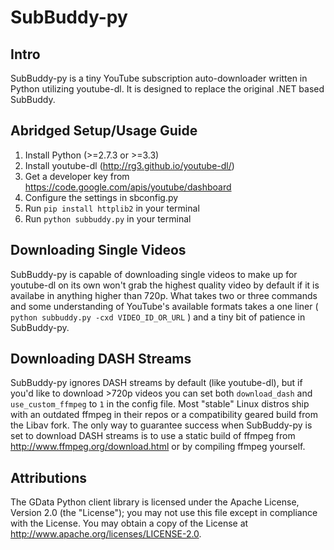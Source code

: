 SubBuddy-py
===========

## Intro ##
SubBuddy-py is a tiny YouTube subscription auto-downloader written in Python utilizing youtube-dl. It is designed to replace the original .NET based SubBuddy.

## Abridged Setup/Usage Guide ##
1. Install Python (>=2.7.3 or >=3.3)
2. Install youtube-dl (http://rg3.github.io/youtube-dl/)
3. Get a developer key from https://code.google.com/apis/youtube/dashboard
4. Configure the settings in sbconfig.py
5. Run ```pip install httplib2``` in your terminal
6. Run ```python subbuddy.py``` in your terminal

## Downloading Single Videos ##
SubBuddy-py is capable of downloading single videos to make up for youtube-dl on its own won't grab the highest quality video by default if it is availabe in anything higher than 720p. What takes two or three commands and some understanding of YouTube's available formats takes a one liner ( ```python subbuddy.py -cxd VIDEO_ID_OR_URL``` ) and a tiny bit of patience in SubBuddy-py.

## Downloading DASH Streams ##
SubBuddy-py ignores DASH streams by default (like youtube-dl), but if you'd like to download >720p videos you can set both ```download_dash``` and ```use_custom_ffmpeg``` to ```1``` in the config file. Most "stable" Linux distros ship with an outdated ffmpeg in their repos or a compatibility geared build from the Libav fork. The only way to guarantee success when SubBuddy-py is set to download DASH streams is to use a static build of ffmpeg from http://www.ffmpeg.org/download.html or by compiling ffmpeg yourself.

## Attributions ##
The GData Python client library is licensed under the Apache License, Version 2.0 (the "License"); you may not use this file except in compliance with the License. You may obtain a copy of the License at http://www.apache.org/licenses/LICENSE-2.0.
